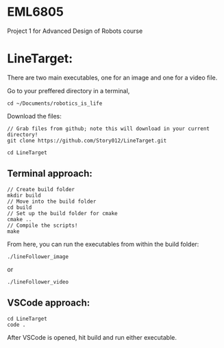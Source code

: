 # EML6805
Project 1 for Advanced Design of Robots course

# LineTarget:

There are two main executables, one for an image and one for a video file.

Go to your preffered directory in a terminal, 
```
cd ~/Documents/robotics_is_life
```

Download the files:
```
// Grab files from github; note this will download in your current directory!
git clone https://github.com/Story012/LineTarget.git

cd LineTarget
```

## Terminal approach:

```
// Create build folder
mkdir build 
// Move into the build folder
cd build
// Set up the build folder for cmake
cmake ..
// Compile the scripts!
make
```

From here, you can run the executables from within the build folder:
```
./lineFollower_image
```
or 
```
./lineFollower_video
 ```

## VSCode approach:
```
cd LineTarget
code .
```

After VSCode is opened, hit build and run either executable.
